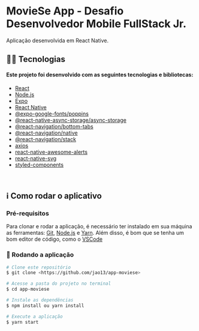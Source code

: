 # MovieSe App - Desafio Desenvolvedor Mobile FullStack Jr.

<p align="left">Aplicação desenvolvida em React Native.</p>

## 👨‍💻 Tecnologias

#### Este projeto foi desenvolvido com as seguintes tecnologias e bibliotecas:

<!--ts-->

- [React](https://pt-br.reactjs.org/)
- [Node.js](https://nodejs.org/en/)
- [Expo](https://expo.dev/)
- [React Native](https://reactnative.dev/)
- [@expo-google-fonts/poppins](https://docs.expo.dev/guides/using-custom-fonts/)
- [@react-native-async-storage/async-storage](https://github.com/react-native-async-storage/async-storage)
- [@react-navigation/bottom-tabs](https://reactnavigation.org/docs/bottom-tab-navigator/)
- [@react-navigation/native](https://reactnavigation.org/)
- [@react-navigation/stack](https://reactnavigation.org/docs/stack-navigator/)
- [axios](https://github.com/axios/axios)
- [react-native-awesome-alerts](https://github.com/rishabhbhatia/react-native-awesome-alerts?ref=morioh.com&utm_source=morioh.com)
- [react-native-svg](https://github.com/react-native-svg/react-native-svg)
- [styled-components](https://styled-components.com/)
<!--te-->

<br>

## ℹ️ Como rodar o aplicativo

### Pré-requisitos

Para clonar e rodar a aplicação, é necessário ter instalado em sua máquina as ferramentas:
[Git](https://git-scm.com), [Node.js](https://nodejs.org/en/) e [Yarn](https://yarnpkg.com/).
Além disso, é bom que se tenha um bom editor de código, como o [VSCode](https://code.visualstudio.com/)

### 🎲 Rodando a aplicação

```bash
# Clone este repositório
$ git clone <https://github.com/jao13/app-moviese>

# Acesse a pasta do projeto no terminal
$ cd app-moviese

# Instale as dependências
$ npm install ou yarn install

# Execute a aplicação
$ yarn start
```
